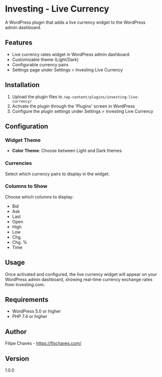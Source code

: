 # Investing - Live Currency

A WordPress plugin that adds a live currency widget to the WordPress admin dashboard.

## Features

- Live currency rates widget in WordPress admin dashboard
- Customizable theme (Light/Dark)
- Configurable currency pairs
- Settings page under Settings > Investing Live Currency

## Installation

1. Upload the plugin files to `/wp-content/plugins/investing-live-currency/`
2. Activate the plugin through the 'Plugins' screen in WordPress
3. Configure the plugin settings under Settings > Investing Live Currency

## Configuration

### Widget Theme
- **Color Theme**: Choose between Light and Dark themes

### Currencies
Select which currency pairs to display in the widget.

### Columns to Show
Choose which columns to display:
- Bid
- Ask
- Last
- Open
- High
- Low
- Chg.
- Chg. %
- Time

## Usage

Once activated and configured, the live currency widget will appear on your WordPress admin dashboard, showing real-time currency exchange rates from Investing.com.

## Requirements

- WordPress 5.0 or higher
- PHP 7.4 or higher

## Author

Filipe Chaves - https://flschaves.com/

## Version

1.0.0 